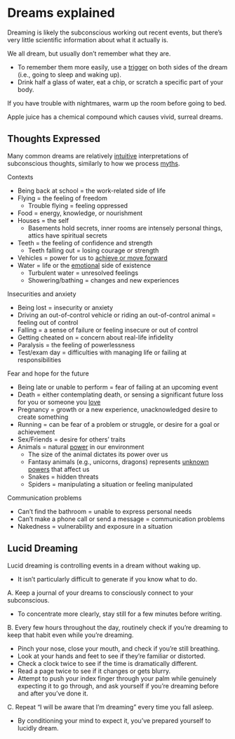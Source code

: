 
# Dreams explained

Dreaming is likely the subconscious working out recent events, but there’s very little scientific information about what it actually is.

We all dream, but usually don’t remember what they are.

- To remember them more easily, use a [trigger](habits.md) on both sides of the dream (i.e., going to sleep and waking up).
- Drink half a glass of water, eat a chip, or scratch a specific part of your body.

If you have trouble with nightmares, warm up the room before going to bed.

Apple juice has a chemical compound which causes vivid, surreal dreams.

## Thoughts Expressed

Many common dreams are relatively [intuitive](mind-feelings.md) interpretations of subconscious thoughts, similarly to how we process [myths](stories-myths.md).

Contexts

- Being back at school = the work-related side of life
- Flying = the feeling of freedom
  - Trouble flying = feeling oppressed
- Food = energy, knowledge, or nourishment
- Houses = the self
  - Basements hold secrets, inner rooms are intensely personal things, attics have spiritual secrets
- Teeth = the feeling of confidence and strength
  - Teeth falling out = losing courage or strength
- Vehicles = power for us to [achieve or move forward](success-1_why.md)
- Water = life or the [emotional](mind-feelings.md) side of existence
  - Turbulent water = unresolved feelings
  - Showering/bathing = changes and new experiences

Insecurities and anxiety

- Being lost = insecurity or anxiety
- Driving an out-of-control vehicle or riding an out-of-control animal = feeling out of control
- Falling = a sense of failure or feeling insecure or out of control
- Getting cheated on = concern about real-life infidelity
- Paralysis = the feeling of powerlessness
- Test/exam day = difficulties with managing life or failing at responsibilities

Fear and hope for the future

- Being late or unable to perform = fear of failing at an upcoming event
- Death = either contemplating death, or sensing a significant future loss for you or someone you [love](people-love.md)
- Pregnancy = growth or a new experience, unacknowledged desire to create something
- Running = can be fear of a problem or struggle, or desire for a goal or achievement
- Sex/Friends = desire for others’ traits
- Animals = natural [power](power.md) in our environment
  - The size of the animal dictates its power over us
  - Fantasy animals (e.g., unicorns, dragons) represents [unknown powers](unknown.md) that affect us
  - Snakes = hidden threats
  - Spiders = manipulating a situation or feeling manipulated

Communication problems

- Can’t find the bathroom = unable to express personal needs
- Can’t make a phone call or send a message = communication problems
- Nakedness = vulnerability and exposure in a situation

## Lucid Dreaming

Lucid dreaming is controlling events in a dream without waking up.

- It isn’t particularly difficult to generate if you know what to do.

A. Keep a journal of your dreams to consciously connect to your subconscious.

- To concentrate more clearly, stay still for a few minutes before writing.

B. Every few hours throughout the day, routinely check if you’re dreaming to keep that habit even while you’re dreaming.

- Pinch your nose, close your mouth, and check if you’re still breathing.
- Look at your hands and feet to see if they’re familiar or distorted.
- Check a clock twice to see if the time is dramatically different.
- Read a page twice to see if it changes or gets blurry.
- Attempt to push your index finger through your palm while genuinely expecting it to go through, and ask yourself if you’re dreaming before and after you’ve done it.

C. Repeat “I will be aware that I’m dreaming” every time you fall asleep.

- By conditioning your mind to expect it, you’ve prepared yourself to lucidly dream.
